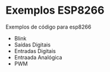 # Exemplos ESP8266

Exemplos de código para esp8266

- Blink
- Saídas Digitais
- Entradas Digitais
- Entraada Analógica
- PWM

